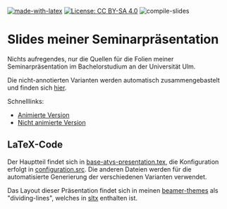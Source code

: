 [![made-with-latex](https://img.shields.io/badge/Made%20with-LaTeX-1f425f.svg)](https://www.latex-project.org/)  [![License: CC BY-SA 4.0](https://img.shields.io/badge/License-CC%20BY--SA%204.0-lightgrey.svg)](http://creativecommons.org/licenses/by-sa/4.0/) ![compile-slides](https://github.com/EagleoutIce/slides-rtds-trusting-trust/workflows/compile-slides/badge.svg)

# Slides meiner Seminarpräsentation

Nichts aufregendes, nur die Quellen für die Folien meiner Seminarpräsentation im Bachelorstudium an der Universität Ulm.

Die nicht-annotierten Varianten werden automatisch zusammengebastelt und finden sich [hier](https://github.com/EagleoutIce/slides-rtds-trusting-trust/tree/gh-pages).

Schnelllinks:

* [Animierte Version](https://media.githubusercontent.com/media/EagleoutIce/slides-rtds-trusting-trust/gh-pages/noannot-atvs-presentation.pdf)
* [Nicht animierte Version](https://media.githubusercontent.com/media/EagleoutIce/slides-rtds-trusting-trust/gh-pages/noanim-noannot-atvs-presentation.pdf)

## LaTeX-Code

Der Hauptteil findet sich in [base-atvs-presentation.tex](base-atvs-presentation.tex), die Konfiguration erfolgt in [configuration.src](configuration.src).
Die anderen Dateien werden für die automatisierte Generierung der verschiedenen Varianten verwendet.

Das Layout dieser Präsentation findet sich in meinen [beamer-themes](https://github.com/EagleoutIce/beamer-themes) als "dividing-lines", welches in [sltx](https://github.com/EagleoutIce/sltx) enthalten ist.
